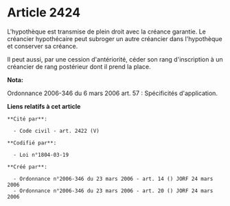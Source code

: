 # Article 2424

L'hypothèque est transmise de plein droit avec la créance garantie. Le créancier hypothécaire peut subroger un autre
créancier dans l'hypothèque et conserver sa créance.

Il peut aussi, par une cession d'antériorité, céder son rang d'inscription à un créancier de rang postérieur dont il prend la
place.

**Nota:**

Ordonnance 2006-346 du 6 mars 2006 art. 57 : Spécificités d'application.

**Liens relatifs à cet article**

	**Cité par**:

	  - Code civil - art. 2422 (V)

	**Codifié par**:

	  - Loi n°1804-03-19

	**Créé par**:

	  - Ordonnance n°2006-346 du 23 mars 2006 - art. 14 () JORF 24 mars 2006
	  - Ordonnance n°2006-346 du 23 mars 2006 - art. 20 () JORF 24 mars 2006
